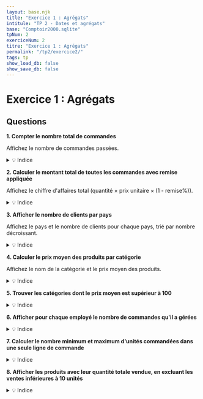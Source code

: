 ```yaml
---
layout: base.njk
title: "Exercice 1 : Agrégats"
intitule: "TP 2 - Dates et agrégats"
base: "Comptoir2000.sqlite"
tpNum: 2
exerciceNum: 2
titre: "Exercice 1 : Agrégats"
permalink: "/tp2/exercice2/"
tags: tp
show_load_db: false
show_save_db: false
---
```


# Exercice 1 : Agrégats

## Questions

**1. Compter le nombre total de commandes**

Affichez le nombre de commandes passées.

<details>
<summary>💡 Indice</summary>

Utilisez `COUNT(NoCom)` sur la table `Commande`.
</details>

**2. Calculer le montant total de toutes les commandes avec remise appliquée**

Affichez le chiffre d'affaires total (quantité × prix unitaire × (1 - remise%)).

<details>
<summary>💡 Indice</summary>

Vous devez joindre `Commande` et `DetailCommande`, puis calculer `SUM(Qte * PrixUnit * (1 - Remise/100))`.
</details>

**3. Afficher le nombre de clients par pays**

Affichez le pays et le nombre de clients pour chaque pays, trié par nombre décroissant.

<details>
<summary>💡 Indice</summary>

Utilisez `GROUP BY Pays` et `COUNT(CodeCli)`, puis `ORDER BY COUNT DESC`.
</details>

**4. Calculer le prix moyen des produits par catégorie**

Affichez le nom de la catégorie et le prix moyen des produits.

<details>
<summary>💡 Indice</summary>

Vous devez joindre `Categorie` et `Produit`, puis utiliser `GROUP BY` et `AVG(PrixUnit)`.
</details>

**5. Trouver les catégories dont le prix moyen est supérieur à 100**

<details>
<summary>💡 Indice</summary>

Utilisez `HAVING AVG(PrixUnit) > 100` pour filtrer après l'agrégation.
</details>

**6. Afficher pour chaque employé le nombre de commandes qu'il a gérées**

<details>
<summary>💡 Indice</summary>

Joignez `Employe` et `Commande`, puis `GROUP BY NoEmp` avec `COUNT(NoCom)`.
</details>

**7. Calculer le nombre minimum et maximum d'unités commandées dans une seule ligne de commande**

<details>
<summary>💡 Indice</summary>

Utilisez `MIN(Qte)` et `MAX(Qte)` sur la table `DetailCommande`.
</details>

**8. Afficher les produits avec leur quantité totale vendue, en excluant les ventes inférieures à 10 unités**

<details>
<summary>💡 Indice</summary>

Utilisez `GROUP BY` et  `HAVING SUM(Qte) >= 10`.
</details>

